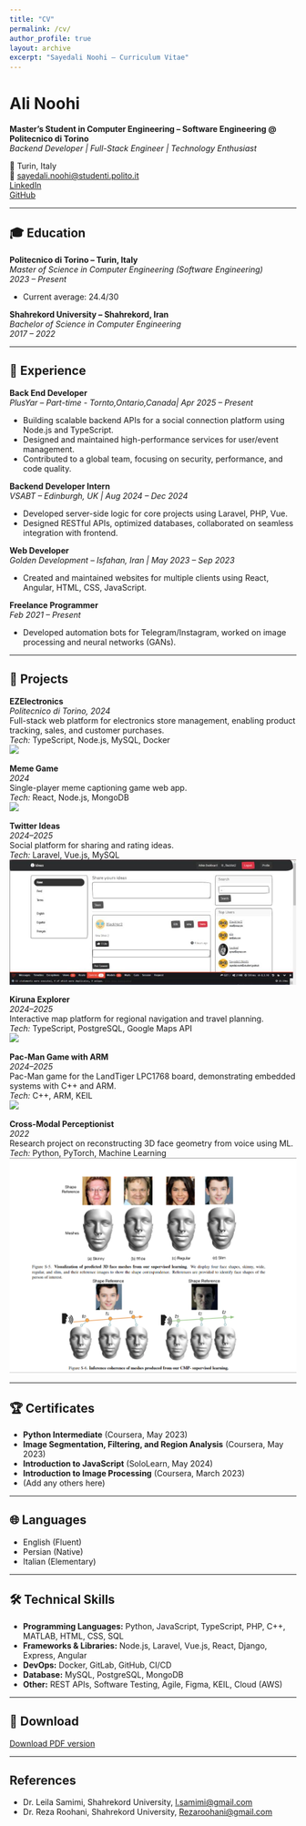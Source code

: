```yaml
---
title: "CV"
permalink: /cv/
author_profile: true
layout: archive
excerpt: "Sayedali Noohi – Curriculum Vitae"
---
```


# Ali Noohi

**Master’s Student in Computer Engineering – Software Engineering @ Politecnico di Torino**  
_Backend Developer | Full-Stack Engineer | Technology Enthusiast_

📍 Turin, Italy  
📧 sayedali.noohi@studenti.polito.it  
[LinkedIn](https://www.linkedin.com/in/ali-noohi)  
[GitHub](https://github.com/alinhi75)

---

## 🎓 Education

**Politecnico di Torino – Turin, Italy**  
*Master of Science in Computer Engineering (Software Engineering)*  
_2023 – Present_  
- Current average: 24.4/30

**Shahrekord University – Shahrekord, Iran**  
*Bachelor of Science in Computer Engineering*  
_2017 – 2022_

---

## 💼 Experience

**Back End Developer**  
_PlusYar – Part-time - Tornto,Ontario,Canada| Apr 2025 – Present_  
- Building scalable backend APIs for a social connection platform using Node.js and TypeScript.
- Designed and maintained high-performance services for user/event management.
- Contributed to a global team, focusing on security, performance, and code quality.

**Backend Developer Intern**  
_VSABT – Edinburgh, UK | Aug 2024 – Dec 2024_  
- Developed server-side logic for core projects using Laravel, PHP, Vue.
- Designed RESTful APIs, optimized databases, collaborated on seamless integration with frontend.

**Web Developer**  
_Golden Development – Isfahan, Iran | May 2023 – Sep 2023_  
- Created and maintained websites for multiple clients using React, Angular, HTML, CSS, JavaScript.

**Freelance Programmer**  
_Feb 2021 – Present_  
- Developed automation bots for Telegram/Instagram, worked on image processing and neural networks (GANs).

---

## 🚀 Projects

**EZElectronics**  
*Politecnico di Torino, 2024*  
Full-stack web platform for electronics store management, enabling product tracking, sales, and customer purchases.  
_Tech:_ TypeScript, Node.js, MySQL, Docker  
![](/images/EZElectronics-Screenshot.png)

**Meme Game**  
*2024*  
Single-player meme captioning game web app.  
_Tech:_ React, Node.js, MongoDB  
![](/images/memegame.png)

**Twitter Ideas**  
*2024–2025*  
Social platform for sharing and rating ideas.  
_Tech:_ Laravel, Vue.js, MySQL  
![](/images/twitterideas.png)

**Kiruna Explorer**  
*2024–2025*  
Interactive map platform for regional navigation and travel planning.  
_Tech:_ TypeScript, PostgreSQL, Google Maps API  
![](/images/kirunaexplorer.png)

**Pac-Man Game with ARM**  
*2024–2025*  
Pac-Man game for the LandTiger LPC1768 board, demonstrating embedded systems with C++ and ARM.  
_Tech:_ C++, ARM, KEIL  
![](/images/pacman.png)

**Cross-Modal Perceptionist**  
*2022*  
Research project on reconstructing 3D face geometry from voice using ML.  
_Tech:_ Python, PyTorch, Machine Learning  
![](/images/crossmodal.png)

---

## 🏆 Certificates

- **Python Intermediate** (Coursera, May 2023)
- **Image Segmentation, Filtering, and Region Analysis** (Coursera, May 2023)
- **Introduction to JavaScript** (SoloLearn, May 2024)
- **Introduction to Image Processing** (Coursera, March 2023)
- (Add any others here)

---

## 🌐 Languages

- English (Fluent)
- Persian (Native)
- Italian (Elementary)

---

## 🛠️ Technical Skills

- **Programming Languages:** Python, JavaScript, TypeScript, PHP, C++, MATLAB, HTML, CSS, SQL
- **Frameworks & Libraries:** Node.js, Laravel, Vue.js, React, Django, Express, Angular
- **DevOps:** Docker, GitLab, GitHub, CI/CD
- **Database:** MySQL, PostgreSQL, MongoDB
- **Other:** REST APIs, Software Testing, Agile, Figma, KEIL, Cloud (AWS)

---

## 📄 Download

[Download PDF version](/files/CV.pdf)

---

## References

- Dr. Leila Samimi, Shahrekord University, l.samimi@gmail.com
- Dr. Reza Roohani, Shahrekord University, Rezaroohani@gmail.com
